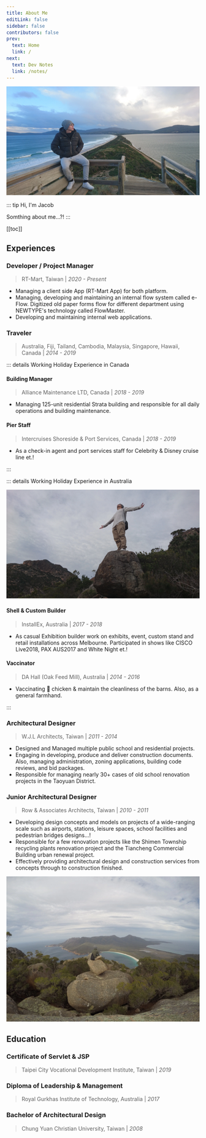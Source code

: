 ```yaml
---
title: About Me
editLink: false
sidebar: false
contributors: false
prev:
  text: Home
  link: /
next:
  text: Dev Notes
  link: /notes/
---
```


![Just Me](/about/the-neck-lookout.webp)

::: tip Hi, I'm Jacob
<!-- TODO: Add summery about who i am -->
Somthing about me...?!
:::

[[toc]]

## Experiences

### Developer / Project Manager

>RT-Mart, Taiwan | _2020 - Present_

<!-- TODO: Finish descriping what i do at rt-mart! -->
- Managing a client side App (RT-Mart App) for both platform.
- Managing, developing and maintaining an internal flow system called e-Flow. Digitized old paper forms flow for different department using NEWTYPE's technology called FlowMaster.
- Developing and maintaining internal web applications.

### Traveler

>Australia, Fiji, Tailand, Cambodia, Malaysia, Singapore, Hawaii, Canada | _2014 - 2019_

::: details Working Holiday Experience in Canada
<!-- TODO: Add a photo from canada -->

#### Building Manager

>Alliance Maintenance LTD, Canada | _2018 - 2019_

- Managing 125-unit residential Strata building and responsible for all daily operations and building maintenance.

#### Pier Staff

>Intercruises Shoreside & Port Services, Canada | _2018 - 2019_

- As a check-in agent and port services staff for Celebrity & Disney cruise line et.!

:::

::: details Working Holiday Experience in Australia

![Just Me](/about/mount-graham.webp)

#### Shell & Custom Builder

>InstallEx, Australia | _2017 - 2018_

- As casual Exhibition builder work on exhibits, event, custom stand and retail installations across Melbourne. Participated in shows like CISCO Live2018, PAX AUS2017 and White Night et.!

#### Vaccinator

>DA Hall (Oak Feed Mill), Australia | _2014 - 2016_

- Vaccinating :syringe: chicken  & maintain the cleanliness of the barns. Also, as a general farmhand.

:::

### Architectural Designer

>W.J.L Architects, Taiwan | _2011 - 2014_

- Designed and Managed multiple public school and residential projects.
- Engaging in developing, produce and deliver construction documents. Also, managing administration, zoning applications, building code reviews, and bid packages.
- Responsible for managing nearly 30+ cases of old school renovation projects in the Taoyuan District.

### Junior Architectural Designer

>Row & Associates Architects, Taiwan | _2010 - 2011_

- Developing design concepts and models on projects of a wide-ranging scale such as airports, stations, leisure spaces, school facilities and pedestrian bridges designs...!
- Responsible for a few renovation projects like the Shimen Township recycling plants renovation project and the Tiancheng Commercial Building urban renewal project.
- Effectively providing architectural design and construction services from concepts through to construction finished.

![The Maria Island](/about/the-maria-island.webp)

## Education

### Certificate of Servlet & JSP

>Taipei City Vocational Development Institute, Taiwan | _2019_

### Diploma of Leadership & Management

>Royal Gurkhas Institute of Technology, Australia | _2017_

### Bachelor of Architectural Design

>Chung Yuan Christian University, Taiwan | _2008_
